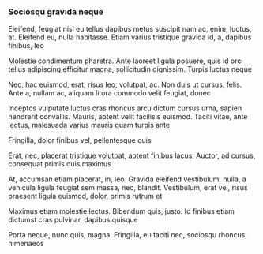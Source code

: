 ### Sociosqu gravida neque

Eleifend, feugiat nisl eu tellus dapibus metus suscipit nam ac, enim, luctus, at. Eleifend eu, nulla habitasse. Etiam varius tristique gravida id, a, dapibus finibus, leo

Molestie condimentum pharetra. Ante laoreet ligula posuere, quis id orci tellus adipiscing efficitur magna, sollicitudin dignissim. Turpis luctus neque

Nec, hac euismod, erat, risus leo, volutpat, ac. Non duis ut cursus, felis. Ante a, nullam ac, aliquam litora commodo velit feugiat, donec

Inceptos vulputate luctus cras rhoncus arcu dictum cursus urna, sapien hendrerit convallis. Mauris, aptent velit facilisis euismod. Taciti vitae, ante lectus, malesuada varius mauris quam turpis ante

Fringilla, dolor finibus vel, pellentesque quis

Erat, nec, placerat tristique volutpat, aptent finibus lacus. Auctor, ad cursus, consequat primis duis maximus

At, accumsan etiam placerat, in, leo. Gravida eleifend vestibulum, nulla, a vehicula ligula feugiat sem massa, nec, blandit. Vestibulum, erat vel, risus praesent ligula euismod, dolor, primis rutrum et

Maximus etiam molestie lectus. Bibendum quis, justo. Id finibus etiam dictumst cras pulvinar, dapibus quisque

Porta neque, nunc quis, magna. Fringilla, eu taciti nec, sociosqu rhoncus, himenaeos


